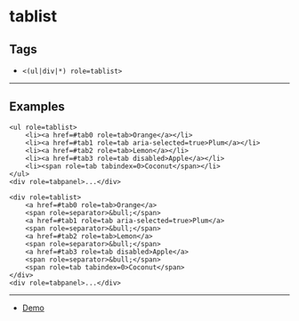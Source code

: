 # tablist

## Tags

- `<(ul|div|*) role=tablist>`

---

## Examples

```
<ul role=tablist>
    <li><a href=#tab0 role=tab>Orange</a></li>
    <li><a href=#tab1 role=tab aria-selected=true>Plum</a></li>
    <li><a href=#tab2 role=tab>Lemon</a></li>
    <li><a href=#tab3 role=tab disabled>Apple</a></li>
    <li><span role=tab tabindex=0>Coconut</span></li>
</ul>
<div role=tabpanel>...</div>
```

```
<div role=tablist>
    <a href=#tab0 role=tab>Orange</a>
    <span role=separator>&bull;</span>
    <a href=#tab1 role=tab aria-selected=true>Plum</a>
    <span role=separator>&bull;</span>
    <a href=#tab2 role=tab>Lemon</a>
    <span role=separator>&bull;</span>
    <a href=#tab3 role=tab disabled>Apple</a>
    <span role=separator>&bull;</span>
    <span role=tab tabindex=0>Coconut</span>
</div>
<div role=tabpanel>...</div>
```

---

- [Demo](https://axtk.me/x/web_essentials#tablist)
